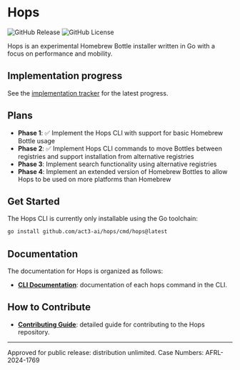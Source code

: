 # Hops

![GitHub Release](https://img.shields.io/github/v/release/act3-ai/hops)
![GitHub License](https://img.shields.io/github/license/act3-ai/hops)

Hops is an experimental Homebrew Bottle installer written in Go with a focus on performance and mobility.

## Implementation progress

See the [implementation tracker](./docs/implementation.md) for the latest progress.

## Plans

- **Phase 1**: ✅ Implement the Hops CLI with support for basic Homebrew Bottle usage
- **Phase 2**: ✅ Implement Hops CLI commands to move Bottles between registries and support installation from alternative registries
- **Phase 3**: Implement search functionality using alternative registries
- **Phase 4**: Implement an extended version of Homebrew Bottles to allow Hops to be used on more platforms than Homebrew

## Get Started

The Hops CLI is currently only installable using the Go toolchain:

```sh
go install github.com/act3-ai/hops/cmd/hops@latest
```

## Documentation

The documentation for Hops is organized as follows:

<!-- - **[Quick Start Guide](docs/quick-start-guide.md)**: provides documentation of prerequisites, downloading, installing, and configuring hops. -->
<!-- - **[User Guide](docs/user-guide.md)**: provides a conceptual overview of hops by explaining key concepts. This doc also helps users understand the benefits, usage, and best practices for working with hops. -->
- **[CLI Documentation](docs/cli/index.md)**: documentation of each hops command in the CLI.
<!-- - **[API Reference](docs/apis/config.hops.io/v1alpha1.md)**: documentation of the configuration API -->

## How to Contribute

- **[Contributing Guide](CONTRIBUTING.md)**: detailed guide for contributing to the Hops repository.

<!-- ## Support

- **[Troubleshooting & FAQ](docs/troubleshooting-faq.md)**: consult list of frequently asked questions and their answers. -->

---

Approved for public release: distribution unlimited. Case Numbers: AFRL-2024-1769
